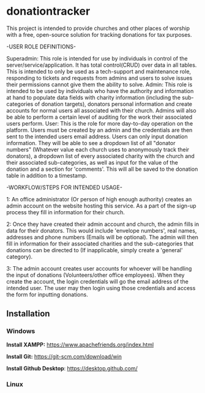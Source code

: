 # donationtracker

This project is intended to provide churches and other places of worship with a free, open-source solution for tracking donations for tax purposes.

-USER ROLE DEFINITIONS-

Superadmin: This role is intended for use by individuals in control of the server/service/application. It has total control(CRUD) over data in all tables.
This is intended to only be used as a tech-support and maintenance role, responding to tickets and requests from admins and users to solve issues their permissions cannot give them the ability to solve.
Admin: This role is intended to be used by individuals who have the authority and information at hand to populate data fields with charity information (including the sub-categories of donation targets), donators personal information and create accounts for normal users all associated with their church. Admins will also be able to perform a certain level of auditing for the work their associated users perform.
User: This is the role for more day-to-day operation on the platform. Users must be created by an admin and the credentials are then sent to the intended users email address.
Users can only input donation information. They will be able to see a dropdown list of all "donator numbers" (Whatever value each church uses to anonymously track their donators), a dropdown list of every associated charity with the church and their associated sub-categories, as well as input for the value of the donation and a section for 'comments'. This will all be saved to the donation table in addition to a timestamp.

-WORKFLOW/STEPS FOR INTENDED USAGE-

1: An office administrator (Or person of high enough authority) creates an admin account on the website hosting this service. As a part of the sign-up process they fill in information for their church.

2: Once they have created their admin account and church, the admin fills in data for their donators. This would include 'envelope numbers', real names, addresses and phone numbers (Emails will be optional). The admin will then fill in information for their associated charities and the sub-categories that donations can be directed to (If inapplicable, simply create a 'general' category).

3: The admin account creates user accounts for whoever will be handling the input of donations (Volunteers/other office employees). When they create the account, the login credentials will go the email address of the intended user. The user may then login using those credentials and access the form for inputting donations.


## Installation

### Windows

**Install XAMPP:** https://www.apachefriends.org/index.html

**Install Git:** https://git-scm.com/download/win

**Install Github Desktop**: https://desktop.github.com/



### Linux

